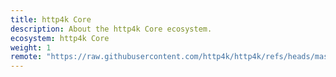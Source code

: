 ```yaml
---
title: http4k Core
description: About the http4k Core ecosystem.
ecosystem: http4k Core
weight: 1
remote: "https://raw.githubusercontent.com/http4k/http4k/refs/heads/master/README.md"
---
```

